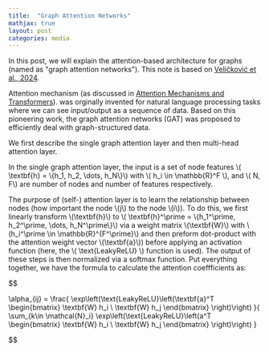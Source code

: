 ```yaml
---
title:  "Graph Attention Networks"
mathjax: true
layout: post
categories: media
---
```


In this post, we will explain the attention-based architecture for graphs (named as "graph attention networks"). This note is based on [Veličković et al., 2024](https://arxiv.org/abs/1710.10903).

Attention mechanism (as discussed in [Attention Mechanisms and Transformers](https://tqv-notes.github.io/Attention-Mechanisms-and-Transformers//)). was orginally invented for natural language processing tasks where we can see input/output as a sequence of data. Based on this pioneering work, the graph attention networks (GAT) was proposed to efficiently deal with graph-structured data.

We first describe the single graph attention layer and then multi-head attention layer.

In the single graph attention layer, the input is a set of node features \\( \textbf{h} = \\{h_1, h_2, \dots, h_N\\}\\) with \\( h_i \in \mathbb{R}^F \\), and \\( N, F\\) are number of nodes and number of features respectively.

The purpose of (self-) attention layer is to learn the relationship between nodes (how important the node \\(j\\) to the node \\(i\\)). To do this, we first linearly transform \\(\textbf{h}\\) to \\( \textbf{h}^\prime = \\{h_1^\prime, h_2^\prime, \dots, h_N^\prime\\}\\) via a weight matrix \\(\textbf{W}\\) with \\(h_i^\prime \in \mathbb{R}^{F^\prime}\\) and then preform dot-product with the attention weight vector \\(\textbf{a}\\)) before applying an activation function (here, the \\( \text{LeakyReLU} \\) function is used). The output of these steps is then normalized via a softmax function. Put everything together, we have the formula to calculate the attention coeffficients as:

$$

\alpha_{ij} = \frac{ \exp\left(\text{LeakyReLU}\left(\textbf{a}^T \begin{bmatrix}
           \textbf{W} h_i \\
           \textbf{W} h_j
         \end{bmatrix} \right)\right) }{ \sum_{k\in \mathcal{N}_i} \exp\left(\text{LeakyReLU}\left(a^T \begin{bmatrix}
           \textbf{W} h_i \\
           \textbf{W} h_j
         \end{bmatrix} \right)\right) }

$$
